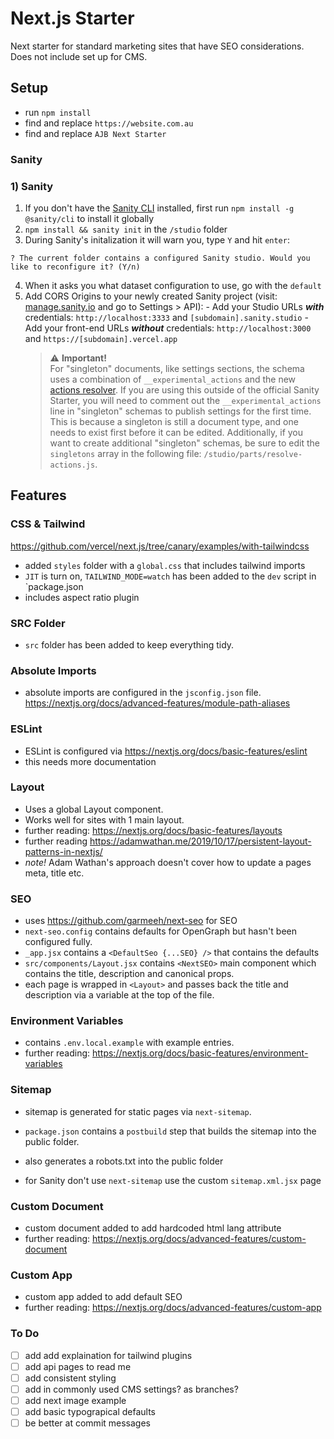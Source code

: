 # Next.js Starter

Next starter for standard marketing sites that have SEO considerations.
Does not include set up for CMS.

## Setup

- run `npm install`
- find and replace `https://website.com.au`
- find and replace `AJB Next Starter`

### Sanity

### 1) Sanity

1. If you don't have the [Sanity CLI](https://www.sanity.io/docs/getting-started-with-sanity-cli) installed, first run `npm install -g @sanity/cli` to install it globally
2. `npm install && sanity init` in the `/studio` folder
3. During Sanity's initalization it will warn you, type `Y` and hit `enter`:

```
? The current folder contains a configured Sanity studio. Would you like to reconfigure it? (Y/n)
```

4. When it asks you what dataset configuration to use, go with the `default`
5. Add CORS Origins to your newly created Sanity project (visit: [manage.sanity.io](https://manage.sanity.io) and go to Settings > API): - Add your Studio URLs **_with_** credentials: `http://localhost:3333` and `[subdomain].sanity.studio` - Add your front-end URLs **_without_** credentials: `http://localhost:3000` and `https://[subdomain].vercel.app`
   > ⚠️ **Important!** <br />For "singleton" documents, like settings sections, the schema uses a combination of `__experimental_actions` and the new [actions resolver](https://www.sanity.io/docs/document-actions). If you are using this outside of the official Sanity Starter, you will need to comment out the `__experimental_actions` line in "singleton" schemas to publish settings for the first time. This is because a singleton is still a document type, and one needs to exist first before it can be edited. Additionally, if you want to create additional "singleton" schemas, be sure to edit the `singletons` array in the following file: `/studio/parts/resolve-actions.js`.

## Features

### CSS & Tailwind

https://github.com/vercel/next.js/tree/canary/examples/with-tailwindcss

- added `styles` folder with a `global.css` that includes tailwind imports
- `JIT` is turn on, `TAILWIND_MODE=watch` has been added to the `dev` script in `package.json
- includes aspect ratio plugin

### SRC Folder

- `src` folder has been added to keep everything tidy.

### Absolute Imports

- absolute imports are configured in the `jsconfig.json` file.
  https://nextjs.org/docs/advanced-features/module-path-aliases

### ESLint

- ESLint is configured via https://nextjs.org/docs/basic-features/eslint
- this needs more documentation

### Layout

- Uses a global Layout component.
- Works well for sites with 1 main layout.
- further reading: https://nextjs.org/docs/basic-features/layouts
- further reading https://adamwathan.me/2019/10/17/persistent-layout-patterns-in-nextjs/
- _note!_ Adam Wathan's approach doesn't cover how to update a pages meta, title etc.

### SEO

- uses https://github.com/garmeeh/next-seo for SEO
- `next-seo.config` contains defaults for OpenGraph but hasn't been configured fully.
- `_app.jsx` contains a `<DefaultSeo {...SEO} />` that contains the defaults
- `src/components/Layout.jsx` contains `<NextSEO>` main component which contains the title, description and canonical props.
- each page is wrapped in `<Layout>` and passes back the title and description via a variable at the top of the file.

### Environment Variables

- contains `.env.local.example` with example entries.
- further reading: https://nextjs.org/docs/basic-features/environment-variables

### Sitemap

- sitemap is generated for static pages via `next-sitemap`.
- `package.json` contains a `postbuild` step that builds the sitemap into the public folder.
- also generates a robots.txt into the public folder

- for Sanity don't use `next-sitemap` use the custom `sitemap.xml.jsx` page

### Custom Document

- custom document added to add hardcoded html lang attribute
- further reading: https://nextjs.org/docs/advanced-features/custom-document

### Custom App

- custom app added to add default SEO
- further reading: https://nextjs.org/docs/advanced-features/custom-app

### To Do

- [ ] add add explaination for tailwind plugins
- [ ] add api pages to read me
- [ ] add consistent styling
- [ ] add in commonly used CMS settings? as branches?
- [ ] add next image example
- [ ] add basic typograpical defaults
- [ ] be better at commit messages
